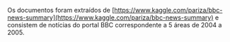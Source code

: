Os documentos foram extraídos de [https://www.kaggle.com/pariza/bbc-news-summary](https://www.kaggle.com/pariza/bbc-news-summary) e consistem de notícias do portal BBC correspondente a 5 áreas de 2004 a 2005.